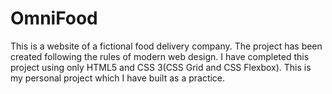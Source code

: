 # OmniFood
This is a website of a fictional food delivery company.
The project has been created following the rules of modern web design. I have completed this project using only HTML5 and CSS 3(CSS Grid and CSS Flexbox). This is my personal project which I have built as a practice.

